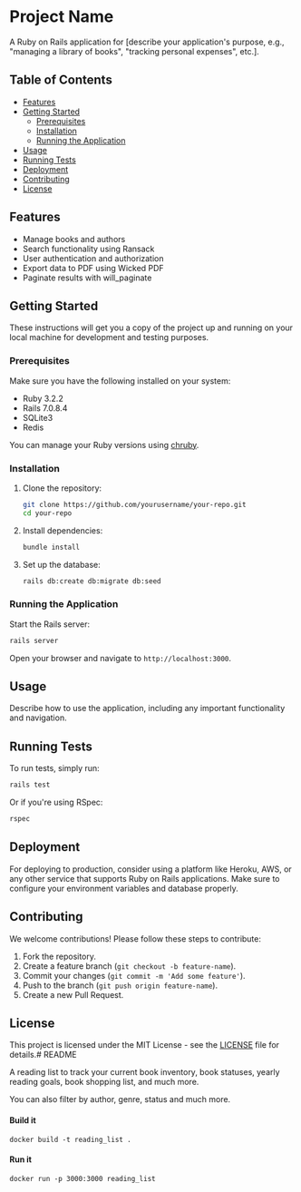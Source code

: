 # Project Name

A Ruby on Rails application for [describe your application's purpose, e.g., "managing a library of books", "tracking personal expenses", etc.].

## Table of Contents

- [Features](#features)
- [Getting Started](#getting-started)
    - [Prerequisites](#prerequisites)
    - [Installation](#installation)
    - [Running the Application](#running-the-application)
- [Usage](#usage)
- [Running Tests](#running-tests)
- [Deployment](#deployment)
- [Contributing](#contributing)
- [License](#license)

## Features

- Manage books and authors
- Search functionality using Ransack
- User authentication and authorization
- Export data to PDF using Wicked PDF
- Paginate results with will_paginate

## Getting Started

These instructions will get you a copy of the project up and running on your local machine for development and testing purposes.

### Prerequisites

Make sure you have the following installed on your system:

- Ruby 3.2.2
- Rails 7.0.8.4
- SQLite3
- Redis

You can manage your Ruby versions using [chruby](https://github.com/postmodern/chruby).

### Installation

1. Clone the repository:

    ```sh
    git clone https://github.com/yourusername/your-repo.git
    cd your-repo
    ```

2. Install dependencies:

    ```sh
    bundle install
    ```

3. Set up the database:

    ```sh
    rails db:create db:migrate db:seed
    ```

### Running the Application

Start the Rails server:

```sh
rails server
```

Open your browser and navigate to `http://localhost:3000`.

## Usage

Describe how to use the application, including any important functionality and navigation.

## Running Tests

To run tests, simply run:

```sh
rails test
```

Or if you're using RSpec:

```sh
rspec
```

## Deployment

For deploying to production, consider using a platform like Heroku, AWS, or any other service that supports Ruby on Rails applications. Make sure to configure your environment variables and database properly.

## Contributing

We welcome contributions! Please follow these steps to contribute:

1. Fork the repository.
2. Create a feature branch (`git checkout -b feature-name`).
3. Commit your changes (`git commit -m 'Add some feature'`).
4. Push to the branch (`git push origin feature-name`).
5. Create a new Pull Request.

## License

This project is licensed under the MIT License - see the [LICENSE](LICENSE) file for details.# README

A reading list to track your current book inventory, book statuses, yearly reading goals, book shopping list, and much more.

You can also filter by author, genre, status and much more.

#### Build it
`docker build -t reading_list .`

#### Run it
`docker run -p 3000:3000 reading_list`
